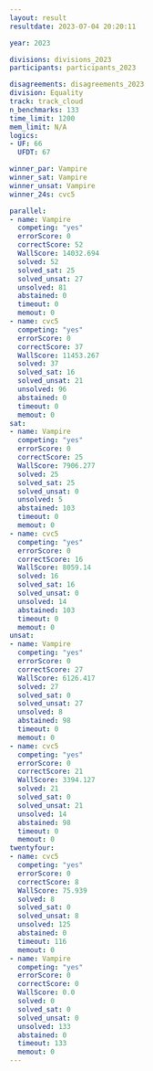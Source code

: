 ```yaml
---
layout: result
resultdate: 2023-07-04 20:20:11

year: 2023

divisions: divisions_2023
participants: participants_2023

disagreements: disagreements_2023
division: Equality
track: track_cloud
n_benchmarks: 133
time_limit: 1200
mem_limit: N/A
logics:
- UF: 66
  UFDT: 67

winner_par: Vampire
winner_sat: Vampire
winner_unsat: Vampire
winner_24s: cvc5

parallel:
- name: Vampire
  competing: "yes"
  errorScore: 0
  correctScore: 52
  WallScore: 14032.694
  solved: 52
  solved_sat: 25
  solved_unsat: 27
  unsolved: 81
  abstained: 0
  timeout: 0
  memout: 0
- name: cvc5
  competing: "yes"
  errorScore: 0
  correctScore: 37
  WallScore: 11453.267
  solved: 37
  solved_sat: 16
  solved_unsat: 21
  unsolved: 96
  abstained: 0
  timeout: 0
  memout: 0
sat:
- name: Vampire
  competing: "yes"
  errorScore: 0
  correctScore: 25
  WallScore: 7906.277
  solved: 25
  solved_sat: 25
  solved_unsat: 0
  unsolved: 5
  abstained: 103
  timeout: 0
  memout: 0
- name: cvc5
  competing: "yes"
  errorScore: 0
  correctScore: 16
  WallScore: 8059.14
  solved: 16
  solved_sat: 16
  solved_unsat: 0
  unsolved: 14
  abstained: 103
  timeout: 0
  memout: 0
unsat:
- name: Vampire
  competing: "yes"
  errorScore: 0
  correctScore: 27
  WallScore: 6126.417
  solved: 27
  solved_sat: 0
  solved_unsat: 27
  unsolved: 8
  abstained: 98
  timeout: 0
  memout: 0
- name: cvc5
  competing: "yes"
  errorScore: 0
  correctScore: 21
  WallScore: 3394.127
  solved: 21
  solved_sat: 0
  solved_unsat: 21
  unsolved: 14
  abstained: 98
  timeout: 0
  memout: 0
twentyfour:
- name: cvc5
  competing: "yes"
  errorScore: 0
  correctScore: 8
  WallScore: 75.939
  solved: 8
  solved_sat: 0
  solved_unsat: 8
  unsolved: 125
  abstained: 0
  timeout: 116
  memout: 0
- name: Vampire
  competing: "yes"
  errorScore: 0
  correctScore: 0
  WallScore: 0.0
  solved: 0
  solved_sat: 0
  solved_unsat: 0
  unsolved: 133
  abstained: 0
  timeout: 133
  memout: 0
---
```

